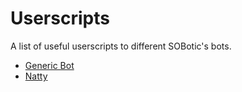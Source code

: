 # Userscripts

A list of useful userscripts to different SOBotic's bots.

 - [Generic Bot](https://github.com/SOBotics/Userscripts/tree/master/GenericBot)
 - [Natty](https://github.com/SOBotics/Userscripts/tree/master/Natty)
